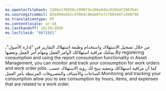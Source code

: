 ```yaml
---
ms.openlocfilehash: 2106a176830c1990f3e166e6dac026bdf2907bdc
ms.sourcegitcommit: 82ed9ded42c47064c90ab6fe717893447cd48796
ms.translationtype: HT
ms.contentlocale: ar-SA
ms.lasthandoff: 10/19/2020
ms.locfileid: "6071881"
---
```

<span data-ttu-id="45d32-101">من خلال تسجيل الاستهلاك واستخدام وظيفة استهلاك التقارير في "إدارة الأصول"، يمكنك مراقبة استهلاكك لأوامر العمل ومهام أمر العمل وتعقبها.</span><span class="sxs-lookup"><span data-stu-id="45d32-101">By registering consumption and using the report consumption functionality in Asset Management, you can monitor and track your consumption for work orders and work order jobs.</span></span> <span data-ttu-id="45d32-102">كما أن مراقبة استهلاكك وتعقبه يتيح لك رؤية الاستهلاك حسب الساعات والأصناف والمصروفات المرتبطة بأمر العمل.</span><span class="sxs-lookup"><span data-stu-id="45d32-102">Monitoring and tracking your consumption allow you to see consumption by hours, items, and expenses that are related to a work order.</span></span> 